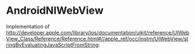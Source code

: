 AndroidNIWebView
================

Implementation of http://developer.apple.com/library/ios/documentation/uikit/reference/UIWebView_Class/Reference/Reference.html#//apple_ref/occ/instm/UIWebView/stringByEvaluatingJavaScriptFromString: